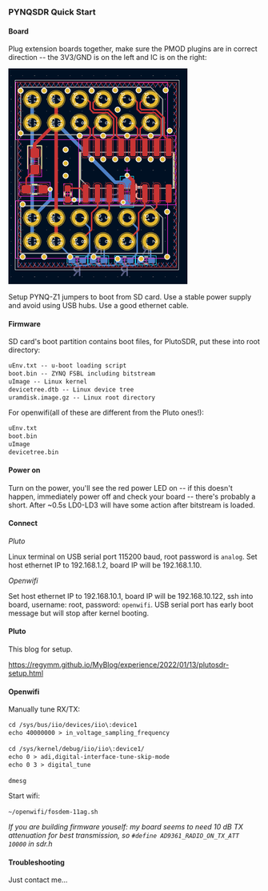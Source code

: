 ### PYNQSDR Quick Start

#### Board 

Plug extension boards together, make sure the PMOD plugins are in correct direction -- the 3V3/GND is on the left and IC is on the right: 

![](pic/br2.png)

Setup PYNQ-Z1 jumpers to boot from SD card. Use a stable power supply and avoid using USB hubs. Use a good ethernet cable. 

#### Firmware

SD card's boot partition contains boot files, for PlutoSDR, put these into root directory:

```
uEnv.txt -- u-boot loading script
boot.bin -- ZYNQ FSBL including bitstream
uImage -- Linux kernel
devicetree.dtb -- Linux device tree
uramdisk.image.gz -- Linux root directory
```

For openwifi(all of these are different from the Pluto ones!): 

```
uEnv.txt
boot.bin
uImage
devicetree.bin
```

#### Power on

Turn on the power, you'll see the red power LED on -- if this doesn't happen, immediately power off and check your board -- there's probably a short. After ~0.5s LD0-LD3 will have some action after bitstream is loaded. 

#### Connect

*Pluto*

Linux terminal on USB serial port 115200 baud, root password is `analog`. Set host ethernet IP to 192.168.1.2, board IP will be 192.168.1.10. 

*Openwifi*

Set host ethernet IP to 192.168.10.1, board IP will be 192.168.10.122, ssh into board, username: root, password: `openwifi`. USB serial port has early boot message but will stop after kernel booting. 

#### Pluto

This blog for setup. 

https://regymm.github.io/MyBlog/experience/2022/01/13/plutosdr-setup.html

#### Openwifi 

Manually tune RX/TX: 

```
cd /sys/bus/iio/devices/iio\:device1
echo 40000000 > in_voltage_sampling_frequency

cd /sys/kernel/debug/iio/iio\:device1/
echo 0 > adi,digital-interface-tune-skip-mode 
echo 0 3 > digital_tune

dmesg
```

Start wifi:

`~/openwifi/fosdem-11ag.sh`

*If you are building firmware youself: my board seems to need 10 dB TX attenuation for best transmission, so `#define AD9361_RADIO_ON_TX_ATT 10000` in sdr.h*

#### Troubleshooting

Just contact me...